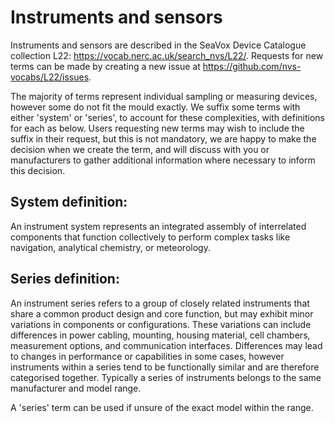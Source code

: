 # Instruments and sensors

Instruments and sensors are described in the SeaVox Device Catalogue collection L22: https://vocab.nerc.ac.uk/search_nvs/L22/. Requests for new terms can be made by creating a new issue at https://github.com/nvs-vocabs/L22/issues.

The majority of terms represent individual sampling or measuring devices, however some do not fit the mould exactly. We suffix some terms with either 'system' or 'series', to account for these complexities, with definitions for each as below. Users requesting new terms may wish to include the suffix in their request, but this is not mandatory, we are happy to make the decision when we create the term, and will discuss with you or manufacturers to gather additional information where necessary to inform this decision. 
 
## System definition:
An instrument system represents an integrated assembly of interrelated components that function collectively to perform complex tasks like navigation, analytical chemistry, or meteorology.

## Series definition:
An instrument series refers to a group of closely related instruments that share a common product design and core function, but may exhibit minor variations in components or configurations. These variations can include differences in power cabling, mounting, housing material, cell chambers, measurement options, and communication interfaces. Differences may lead to changes in performance or capabilities in some cases, however instruments within a series tend to be functionally similar and are therefore categorised together. Typically a series of instruments belongs to the same manufacturer and model range.

A 'series' term can be used if unsure of the exact model within the range.

